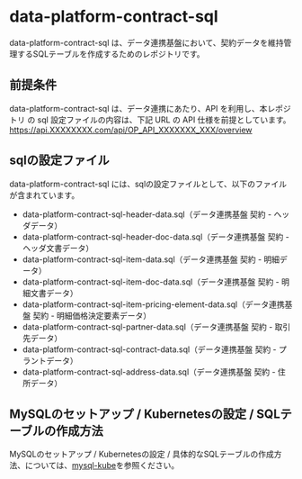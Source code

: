 # data-platform-contract-sql 

data-platform-contract-sql は、データ連携基盤において、契約データを維持管理するSQLテーブルを作成するためのレポジトリです。  

## 前提条件  
data-platform-contract-sql は、データ連携にあたり、API を利用し、本レポジトリ の sql 設定ファイルの内容は、下記 URL の API 仕様を前提としています。  
https://api.XXXXXXXX.com/api/OP_API_XXXXXXX_XXX/overview   

## sqlの設定ファイル

data-platform-contract-sql には、sqlの設定ファイルとして、以下のファイルが含まれています。    

* data-platform-contract-sql-header-data.sql（データ連携基盤 契約 - ヘッダデータ）
* data-platform-contract-sql-header-doc-data.sql（データ連携基盤 契約 - ヘッダ文書データ）
* data-platform-contract-sql-item-data.sql（データ連携基盤 契約 - 明細データ）
* data-platform-contract-sql-item-doc-data.sql（データ連携基盤 契約 - 明細文書データ）
* data-platform-contract-sql-item-pricing-element-data.sql（データ連携基盤 契約 - 明細価格決定要素データ）
* data-platform-contract-sql-partner-data.sql（データ連携基盤 契約 - 取引先データ）
* data-platform-contract-sql-contract-data.sql（データ連携基盤 契約 - プラントデータ）
* data-platform-contract-sql-address-data.sql（データ連携基盤 契約 - 住所データ）

## MySQLのセットアップ / Kubernetesの設定 / SQLテーブルの作成方法
MySQLのセットアップ / Kubernetesの設定 / 具体的なSQLテーブルの作成方法、については、[mysql-kube](https://github.com/latonaio/mysql-kube)を参照ください。  

